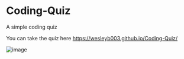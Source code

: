 # Coding-Quiz

A simple coding quiz

 You can take the quiz here https://wesleyb003.github.io/Coding-Quiz/

![image](https://user-images.githubusercontent.com/75219917/145683043-8637198f-3ea4-4fc7-a4d2-440a39cb686c.png)
